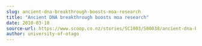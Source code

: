```yaml
---
slug: ancient-dna-breakthrough-boosts-moa-research
title: "Ancient DNA breakthrough boosts moa research"
date: 2010-03-10
source-url: https://www.scoop.co.nz/stories/SC1003/S00038/ancient-dna-breakthrough-boosts-moa-research.htm
author: university-of-otago
---
```

